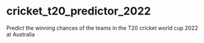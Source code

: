 # cricket_t20_predictor_2022
Predict the winning chances of the teams in the T20 cricket world cup 2022 at Australia

